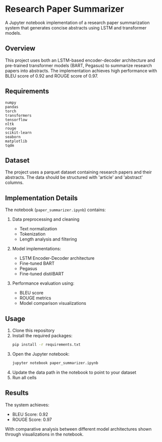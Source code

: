 # Research Paper Summarizer

A Jupyter notebook implementation of a research paper summarization system that generates concise abstracts using LSTM and transformer models.

## Overview

This project uses both an LSTM-based encoder-decoder architecture and pre-trained transformer models (BART, Pegasus) to summarize research papers into abstracts. The implementation achieves high performance with BLEU score of 0.92 and ROUGE score of 0.97.

## Requirements

```
numpy
pandas
torch
transformers
tensorflow
nltk
rouge
scikit-learn
seaborn
matplotlib
tqdm
```

## Dataset

The project uses a parquet dataset containing research papers and their abstracts. The data should be structured with 'article' and 'abstract' columns.

## Implementation Details

The notebook (`paper_summarizer.ipynb`) contains:

1. Data preprocessing and cleaning
   - Text normalization
   - Tokenization
   - Length analysis and filtering

2. Model implementations:
   - LSTM Encoder-Decoder architecture
   - Fine-tuned BART
   - Pegasus
   - Fine-tuned distilBART

3. Performance evaluation using:
   - BLEU score
   - ROUGE metrics
   - Model comparison visualizations

## Usage

1. Clone this repository
2. Install the required packages:
   ```bash
   pip install -r requirements.txt
   ```
3. Open the Jupyter notebook:
   ```bash
   jupyter notebook paper_summarizer.ipynb
   ```
4. Update the data path in the notebook to point to your dataset
5. Run all cells

## Results

The system achieves:
- BLEU Score: 0.92
- ROUGE Score: 0.97

With comparative analysis between different model architectures shown through visualizations in the notebook.
